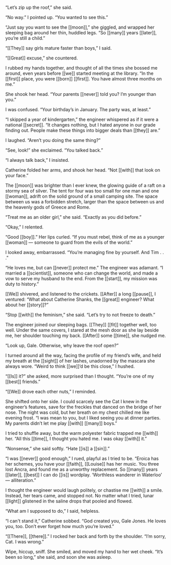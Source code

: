 “Let’s zip up the roof,” she said.  
  
“No way.” I pointed up. “You wanted to see this.”  
  
“Just say you want to see the [[moon]],” she giggled, and wrapped her sleeping bag around her thin, huddled legs. “So [[many]] years [[later]], you’re still a child.”  
  
“[[They]] say girls mature faster than boys,” I said.  
  
“[[Great]] excuse,” she countered.  
  
I rubbed my hands together, and thought of all the times she bossed me around, even years before [[we]] started meeting at the library. “In the [[first]] place, you were [[born]] [[first]]. You have almost three months on me.”  
  
She shook her head. “Your parents [[never]] told you? I’m younger than you.”  
  
I was confused. “Your birthday’s in January. The party was, at least.”  
  
“I skipped a year of kindergarten,” the engineer whispered as if it were a national [[secret]]. “It changes nothing, but I hated anyone in our grade finding out. People make these things into bigger deals than [[they]] are.”  
  
I laughed. “Aren’t you doing the same thing?”  
  
“See, look!” she exclaimed. “You talked back.”  
  
“I always talk back,” I insisted.  
  
Catherine folded her arms, and shook her head. “Not [[with]] that look on your face.”  
  
The [[moon]] was brighter than I ever knew, the glowing guide of a raft on a stormy sea of silver. The tent for four was too small for one man and one [[woman]], adrift on the solid ground of a small camping site. The space between us was a forbidden stretch, larger than the space between us and the heavenly gods of Greece and Rome.  
  
“Treat me as an older girl,” she said. “Exactly as you did before.”  
  
“Okay,” I relented.  
  
“Good [[boy]].” Her lips curled. “If you must rebel, think of me as a younger [[woman]] — someone to guard from the evils of the world.”  
  
I looked away, embarrassed. “You’re managing fine by yourself. And Tim . . .”  
  
“He loves me, but can [[never]] protect me.” The engineer was adamant. “I married a [[scientist]], someone who can change the world, and made a vow to serve my husband to the end. From the [[start]], my mission was duty to history.”  
  
[[We]] shivered, and listened to the crickets. [[After]] a long [[pause]], I ventured: “What about Catherine Shanks, the [[great]] engineer? What about her [[story]]?”  
  
“Stop [[with]] the feminism,” she said. “Let’s try to not freeze to death.”  
  
The engineer joined our sleeping bags. [[They]] [[fit]] together well, too well. Under the same covers, I stared at the mesh door as she lay beside me, her shoulder touching my back. [[After]] some [[time]], she nudged me.  
  
“Look up, Gale. Otherwise, why leave the roof open?”  
  
I turned around all the way, facing the profile of my friend’s wife, and held my breath at the [[sight]] of her lashes, unadorned by the mascara she always wore. “Weird to think [[we]]’d be this close,” I hushed.  
  
“[[Is]] it?” she asked, more surprised than I thought. “You’re one of my [[best]] friends.”  
  
“[[We]] drove each other nuts,” I reminded.  
  
She shifted onto her side. I could scarcely see the Cat I knew in the engineer’s features, save for the freckles that danced on the bridge of her nose. The night was cold, but her breath on my chest chilled me like evening frost. “I was mean to you, but I liked seeing you at dinner parties. My parents didn’t let me play [[with]] [[many]] boys.”  
  
I tried to shuffle away, but the warm polyester fabric trapped me [[with]] her. “All this [[time]], I thought you hated me. I was okay [[with]] it.”  
  
“Nonsense,” she said softly. “Hate [[is]] a [[sin]].”  
  
“I was [[never]] good enough,” I rued, playful as I tried to be. “Eroica has her schemes, you have your [[faith]], [[Louise]] has her music. You three lost Ancra, and found me as a unworthy replacement. So [[many]] years [[later]], [[best]] I can do [[is]] wordplay. ‘Worthless wanderer in Waterloo’ — alliteration.”  
  
I thought the engineer would laugh politely, or chastise me [[with]] a smile. Instead, her tears came, and stopped not. No matter what I tried, lunar [[light]] glistened in the saline drops that pooled and flowed.  
  
“What am I supposed to do,” I said, helpless.  
  
“I can't stand it,” Catherine sobbed. “God created you, Gale Jones. He loves you, too. Don’t ever forget how much you’re loved.”  
  
“[[There]], [[there]].” I rocked her back and forth by the shoulder. “I’m sorry, Cat. I was wrong.”  
  
Wipe, hiccup, sniff. She smiled, and moved my hand to her wet cheek. “It’s been so long,” she said, and soon she was asleep.